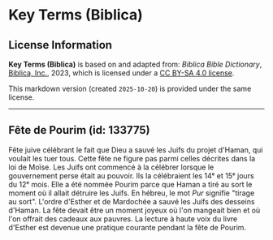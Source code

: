 # Key Terms (Biblica)

## License Information

**Key Terms (Biblica)** is based on and adapted from: _Biblica Bible Dictionary_, [Biblica, Inc.](https://www.biblica.com/), 2023, which is licensed under a [CC BY-SA 4.0 license](https://creativecommons.org/licenses/by-sa/4.0/legalcode.en).

This markdown version (created `2025-10-20`) is provided under the same license.



--------------------------------

## Fête de Pourim (id: 133775)

Fête juive célébrant le fait que Dieu a sauvé les Juifs du projet d'Haman, qui voulait les tuer tous. Cette fête ne figure pas parmi celles décrites dans la loi de Moïse. Les Juifs ont commencé à la célébrer lorsque le gouvernement perse était au pouvoir. Ils la célébraient les 14ᵉ et 15ᵉ jours du 12ᵉ mois. Elle a été nommée Pourim parce que Haman a tiré au sort le moment où il allait détruire les Juifs. En hébreu, le mot *Pur* signifie "tirage au sort". L'ordre d'Esther et de Mardochée a sauvé les Juifs des desseins d'Haman. La fête devait être un moment joyeux où l'on mangeait bien et où l'on offrait des cadeaux aux pauvres. La lecture à haute voix du livre d'Esther est devenue une pratique courante pendant la fête de Pourim.


